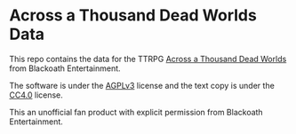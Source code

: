 # Across a Thousand Dead Worlds Data

This repo contains the data for the TTRPG [Across a Thousand Dead Worlds](https://blackoathgames.com/across-a-thousand-dead-worlds) from Blackoath Entertainment.

The software is under the [AGPLv3](./LICENSE) license and the text copy is under the [CC4.0](./COPY-LICENSE) license.

This an unofficial fan product with explicit permission from Blackoath Entertainment.

